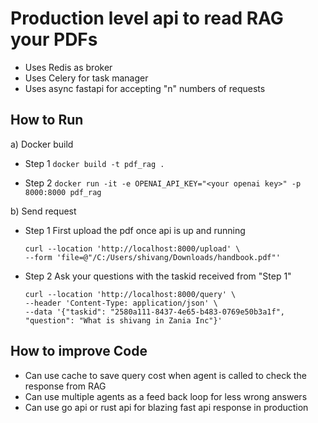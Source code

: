 # Production level api to read RAG your PDFs
- Uses Redis as broker
- Uses Celery for task manager
- Uses async fastapi for accepting "n" numbers of requests


## How to Run


a) Docker build
- Step 1
  ```docker build -t pdf_rag . ```

- Step 2
  ```docker run -it -e OPENAI_API_KEY="<your openai key>" -p 8000:8000 pdf_rag```

b) Send request

- Step 1
  First upload the pdf once api is up and running
  ```
  curl --location 'http://localhost:8000/upload' \
  --form 'file=@"/C:/Users/shivang/Downloads/handbook.pdf"'
  ```

- Step 2
  Ask your questions with the taskid received from "Step 1"
  ```
  curl --location 'http://localhost:8000/query' \
  --header 'Content-Type: application/json' \
  --data '{"taskid": "2580a111-8437-4e65-b483-0769e50b3a1f", "question": "What is shivang in Zania Inc"}'
  ```


## How to improve Code

- Can use cache to save query cost when agent is called to check the response from RAG
- Can use multiple agents as a feed back loop for less wrong answers
- Can use go api or rust api for blazing fast api response in production
  

